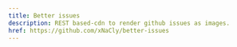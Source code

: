 ```yaml
---
title: Better issues
description: REST based-cdn to render github issues as images.
href: https://github.com/xNaCly/better-issues
---
```

